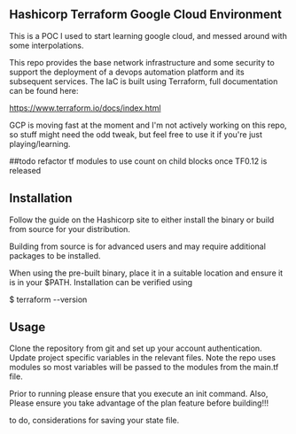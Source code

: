 ## Hashicorp Terraform Google Cloud Environment

This is a POC I used to start learning google cloud, and messed around with some interpolations.

This repo provides the base network infrastructure and some security to
support the deployment of a devops automation platform and its subsequent
services.  The IaC is built using Terraform, full documentation can be found here:

https://www.terraform.io/docs/index.html

GCP is moving fast at the moment and I'm not actively working on this repo, so stuff 
might need the odd tweak, but feel free to use it if you're just playing/learning.

##todo refactor tf modules to use count on child blocks once TF0.12 is released

## Installation

Follow the guide on the Hashicorp site to either install the binary or
build from source for your distribution.

Building from source is for advanced users and may require additional
packages to be installed.

When using the pre-built binary, place it in a suitable location and ensure it
is in your $PATH.  Installation can be verified using

$ terraform --version

## Usage

Clone the repository from git and set up your account authentication.  
Update project specific variables in the relevant files.  Note the repo uses
modules so most variables will be passed to the modules from the main.tf file. 

Prior to running please ensure that you execute an init command.  Also, Please
ensure you take advantage of the plan feature before building!!!

to do, considerations for saving your state file.
